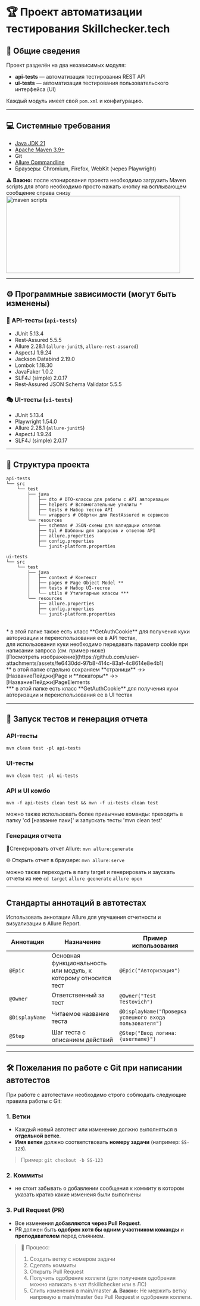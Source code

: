 # 🏆 Проект автоматизации тестирования Skillchecker.tech

## 📌 Общие сведения
Проект разделён на два независимых модуля:
- **api-tests** — автоматизация тестирования REST API  
- **ui-tests** — автоматизация тестирования пользовательского интерфейса (UI)  

Каждый модуль имеет свой `pom.xml` и конфигурацию.

---

## 💻 Системные требования

- [Java JDK 21](https://adoptium.net)  
- [Apache Maven 3.9+](https://maven.apache.org)  
- Git  
- [Allure Commandline](https://docs.qameta.io/allure/)  
- Браузеры: Chromium, Firefox, WebKit (через Playwright)  

⚠️ **Важно:**
после клонирования проекта необходимо загрузить Maven scripts
для этого необходимо просто нажать кнопку на всплывающем сообщение справа снизу
<img width="467" height="207" alt="maven scripts" src="https://github.com/user-attachments/assets/b6d899a9-5ba2-4f9a-9d55-bd6695c8529d" />

---

## ⚙️ Программные зависимости (могут быть изменены)

### 📡 API-тесты (`api-tests`)
- JUnit 5.13.4  
- Rest-Assured 5.5.5  
- Allure 2.28.1 (`allure-junit5`, `allure-rest-assured`)  
- AspectJ 1.9.24  
- Jackson Databind 2.19.0  
- Lombok 1.18.30  
- JavaFaker 1.0.2  
- SLF4J (simple) 2.0.17  
- Rest-Assured JSON Schema Validator 5.5.5  

### 🎭 UI-тесты (`ui-tests`)
- JUnit 5.13.4  
- Playwright 1.54.0  
- Allure 2.28.1 (`allure-junit5`)  
- AspectJ 1.9.24  
- SLF4J (simple) 2.0.17
  
---

## 📂 Структура проекта
```text
api-tests
└── src
    └── test
        ├── java
        │   ├── dto # DTO-классы для работы с API авторизации
        │   ├── helpers # Вспомогательные утилиты *
        │   ├── tests # Набор тестов API
        │   └── wrappers # Обёртки для RestAssured и сервисов
        └── resources
            ├── schemas # JSON-схемы для валидации ответов
            ├── tpl # Шаблоны для запросов и ответов API
            ├── allure.properties 
            ├── config.properties
            └── junit-platform.properties

ui-tests
└── src
    └── test
        ├── java
        │   ├── context # Контекст
        │   ├── pages # Page Object Model **
        │   ├── tests # Набор UI-тестов
        │   └── utils # Утилитарные классы ***
        └── resources
            ├── allure.properties
            ├── config.properties
            └── junit-platform.properties
```
<br>
* в этой папке также есть класс **GetAuthCookie** для получения куки авторизации и переиспользования ее в API тестах,<br>
  для использования куки необходимо передавать параметр cookie при написании запроса (см. пример ниже)<br>
[Посмотреть изображение](https://github.com/user-attachments/assets/fe6430dd-97b8-414c-83af-4c8614e8e4b1)<br>
** в этой папке отдельно сохраняем **страници** ->> [НазваниеПейджи]Page и **локаторы** ->> [НазваниеПейджи]PageElements<br>
*** в этой папке есть класс **GetAuthCookie** для получения куки авторизации и переиспользования ее в UI тестах<br>
  
---

## 🚀 Запуск тестов и генерация отчета
### API-тесты
`mvn clean test -pl api-tests` 
### UI-тесты
`mvn clean test -pl ui-tests`
### API и UI комбо
`mvn -f api-tests clean test && mvn -f ui-tests clean test`

можно также использовать более привычные команды: 
преходить в папку 'cd [название паки]'
и запускать тесты 'mvn clean test' 

### Генерация отчета 
📄Сгенерировать отчет Allure:
`mvn allure:generate`

🌐 Открыть отчет в браузере:
`mvn allure:serve`

можно также переходить в папу target и генерировать и заускать отчеты из нее 
`cd target`
`allure geenerate` 
`allure open`

---

## Стандарты аннотаций в автотестах
Использовать аннотации Allure для улучшения отчетности и визуализации в Allure Report.

| Аннотация | Назначение | Пример использования |
|-----------|------------|-------------------|
| `@Epic` | Основная функциональность или модуль, к которому относится тест | `@Epic("Авторизация")` |
| `@Owner` | Ответственный за тест | `@Owner("Test Testovich")` |
| `@DisplayName` | Читаемое название теста | `@DisplayName("Проверка успешного входа пользователя")` |
| `@Step` | Шаг теста с описанием действий | `@Step("Ввод логина: {username}")` |

---

## 🛠 Пожелания по работе с Git при написании автотестов
При работе с автотестами необходимо строго соблюдать следующие правила работы с Git:

### 1. Ветки
- Каждый новый автотест или изменение должно выполняться в **отдельной ветке**.
- **Имя ветки** должно соответствовать **номеру задачи** (например: `SS-123`).
> Пример: `git checkout -b SS-123`
###  2. Коммиты
- не стоит забывать о добавлении сообщения к коммиту в котором указать кратко какие изменеия были выполнены  
### 3. Pull Request (PR)
- Все изменения **добавляются через Pull Request**.
- PR должен быть **одобрен хотя бы одним участником команды**  и **преподавателем** перед слиянием.
    
> 🔄 Процесс:  
> 1. Создать ветку с номером задачи  
> 2. Сделать коммиты  
> 3. Открыть Pull Request  
> 4. Получить одобрение коллеги (для получения одобрения можно написать в чат #skillchecker или в ЛС)  
> 5. Слить изменения в main/master
⚠️ **Важно:**  Не мержить ветку напрямую в main/master без Pull Request и одобрения коллеги.
